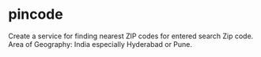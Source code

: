 # pincode
Create a service for finding nearest ZIP codes for entered search Zip code.  Area of Geography: India especially Hyderabad or Pune.  
